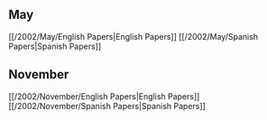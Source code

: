 
## May
[[/2002/May/English Papers|English Papers]]
[[/2002/May/Spanish Papers|Spanish Papers]]

## November
[[/2002/November/English Papers|English Papers]]
[[/2002/November/Spanish Papers|Spanish Papers]]
